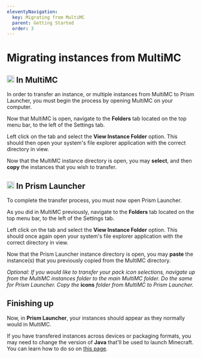 ```yaml
---
eleventyNavigation:
  key: Migrating from MultiMC
  parent: Getting Started
  order: 3
---
```


# Migrating instances from MultiMC

## <img src="https://avatars2.githubusercontent.com/u/5411890" height="20" /> In MultiMC

In order to transfer an instance, or multiple instances from MultiMC to Prism Launcher, you must begin the process by opening MultiMC on your computer.

Now that MultiMC is open, navigate to the **Folders** tab located on the top menu bar, to the left of the Settings tab.

Left click on the tab and select the **View Instance Folder** option. This should then open your system's file explorer application with the correct directory in view.

Now that the MultiMC instance directory is open, you may **select**, and then **copy** the instances that you wish to transfer.

## <img src="https://raw.githubusercontent.com/PrismLauncher/PrismLauncher/develop/program_info/org.prismlauncher.PrismLauncher.svg" height="20" /> In Prism Launcher

To complete the transfer process, you must now open Prism Launcher.

As you did in MultiMC previously, navigate to the **Folders** tab located on the top menu bar, to the left of the Settings tab.

Left click on the tab and select the **View Instance Folder** option. This should once again open your system's file explorer application with the correct directory in view.

Now that the Prism Launcher instance directory is open, you may **paste** the instance(s) that you previously copied from the MultiMC directory.

*Optional: If you would like to transfer your pack icon selections, navigate up from the MultiMC instances folder to the main MultiMC folder. Do the same for Prism Launcher. Copy the* **icons** *folder from MultiMC to Prism Launcher.*

## Finishing up

Now, in **Prism Launcher**, your instances should appear as they normally would in MultiMC.

If you have transfered instances across devices or packaging formats, you may need to change the version of **Java** that'll be used to launch Minecraft. You can learn how to do so on [this page](../installing-java).
